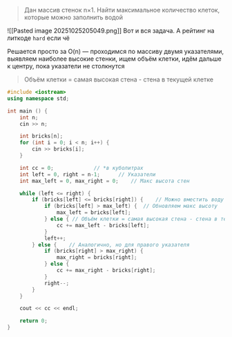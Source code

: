 > Дан массив стенок n×1. Найти максимальное количество клеток, которые можно заполнить водой

![[Pasted image 20251025205049.png]]
Вот и вся задача. А рейтинг на литкоде `hard` если чё

Решается просто за O(n) — проходимся по массиву двумя указателями, выявляем наиболее высокие стенки, ищем объём клетки, идём дальше к центру, пока указатели не столкнутся

> Объём клетки = самая высокая стена - стена в текущей клетке

```c++
#include <iostream>
using namespace std;

int main () {
	int n;
	cin >> n;

	int bricks[n];
	for (int i = 0; i < n; i++) {
		cin >> bricks[i];
	}

	int cc = 0;				// *в куболитрах
	int left = 0, right = n-1;		// Указатели
	int max_left = 0, max_right = 0;	// Макс высота стен

	while (left <= right) {
		if (bricks[left] <= bricks[right]) {	// Можно вместить воду
			if (bricks[left] > max_left) {	// Обновляем макс высоту
				max_left = bricks[left];
			} else { // Объём клетки = самая высокая стена - стена в текущей клетке
				cc += max_left - bricks[left];
			}
			left++;
		} else {	// Аналогично, но для правого указателя
			if (bricks[right] > max_right) {
				max_right = bricks[right];
			} else {
				cc += max_right - bricks[right];
			}
			right--;
		}
	}

	cout << cc << endl;

	return 0;
}	
```